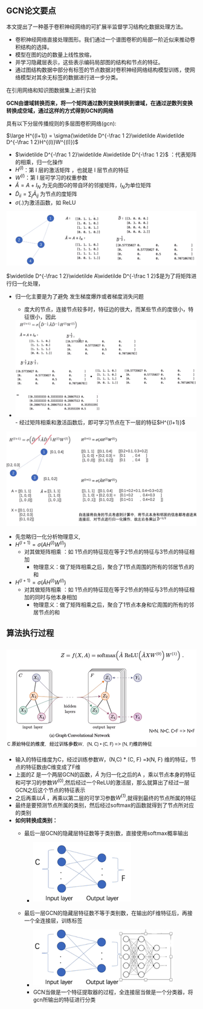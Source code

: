 ## GCN论文要点

本文提出了一种基于卷积神经网络的可扩展半监督学习结构化数据处理方法。

- 卷积神经网络直接处理图形。我们通过一个谱图卷积的局部一阶近似来推动卷积结构的选择。
- 模型在图的边的数量上线性放缩，
- 并学习隐藏层表示，这些表示编码局部图的结构和节点的特征。
- 通过图结构数据中部分有标签的节点数据对卷积神经网络结构模型训练，使网络模型对其余无标签的数据进行进一步分类。

在引用网络和知识图数据集上进行实验

**GCN由谱域转换而来，将一个矩阵通过数列变换转换到谱域，在通过逆数列变换转换成空域，通过这样的方式得到GCN的网络**

具有以下分层传播规则的多层图卷积网络(gcn): 

$\large  H^{(l+1)} = \sigma(\widetilde D^{-\frac 1 2}\widetilde A\widetilde D^{-\frac 1 2}H^{(l)}W^{(l)})$                

- $\widetilde D^{-\frac 1 2}\widetilde A\widetilde D^{-\frac 1 2}$ ：代表矩阵的相乘，归一化操作
- $H^{(l)}$：第 l 层的激活矩阵 ，也就是 l 层节点的特征
- $W^{(l)}$：第 l 层可学习的权重参数
- $\widetilde A = A + I_N$ 为无向图G的带自环的邻接矩阵，$I_N$为单位矩阵
- $\widetilde D_{ii} = \sum _j \widetilde A_{ij}$  为节点的度矩阵
- $\sigma (.)$为激活函数，如 ReLU

<img src="img/GCN.png" alt="GCN" style="zoom: 67%;" />

$\widetilde D^{-\frac 1 2}\widetilde A\widetilde D^{-\frac 1 2}$是为了将矩阵进行归一化处理，

- 归一化主要是为了避免  发生梯度爆炸或者梯度消失问题
  - 度大的节点，连接节点较多时，特征边的很大，而某些节点的度很小，特征很小，因此

- <img src="img/gcn2.png" alt="gcn2" style="zoom: 80%;" />
  -  经过矩阵相乘和激活函数后，即可学习节点在下一层的特征$H^{(l+1)}$

<img src="img/gcn3.png" alt="gcn3" style="zoom:80%;" />

- 先忽略归一化分析物理意义,
- $H^{(l+1)} = \sigma( AH^{(l)}W^{(l)})$
  - 对其做矩阵相乘 ：如 1节点的特征现在等于2节点的特征与3节点的特征相加
    - 物理意义：做了矩阵相乘之后，聚合了1节点周围的所有的邻居节点的和
- $H^{(l+1)} = \sigma( \widetilde AH^{(l)}W^{(l)})$
  - 对其做矩阵相乘 ：如 1节点的特征现在等于2节点的特征与3节点的特征相加的同时与他本身相加
    - 物理意义：做了矩阵相乘之后，聚合了1节点本身和它周围的所有的邻居节点的和

## 算法执行过程

## <img src="img/gcn4.png" alt="gcn4" style="zoom:80%;" />

- 输入的特征维度为C，经过训练参数W，(N,C) *  (C, F) =》(N, F) 维的特征，节点的特征数由C维变成了F维
- 上面的Z 是一个两层GCN的函数，$\hat A$ 为归一化之后的A ，乘以节点本身的特征和可学习的参数$W^{(0)}$,然后经过一个ReLU的激活层，那么就算出了经过一层GCN之后这个节点的特征表示
- 之后再乘以$\hat A$ ，再乘以第二层的可学习参数$W^{(1)}$,就得到最终的节点所属的特征
- 最终是要预测节点所属的类别，然后经过softmax的函数就得到了节点所对应的类别
- **如何转换成类别：**
  - 最后一层GCN的隐藏层特征数等于类别数，直接使用softmax概率输出
    - <img src=" img/GCNOP1.png" alt="GCNOP1" style="zoom:80%;" />

  - 最后一层GCN的隐藏层特征数不等于类别数，在输出的F维特征后，再接一个全连接层，训练标签
    - <img src="img/GCNOP2.png" alt="GCNOP2" style="zoom:80%;" />
    - GCN当做是一个特征提取器的过程，全连接层当做是一个分类器，将gcn所输出的特征进行分类

